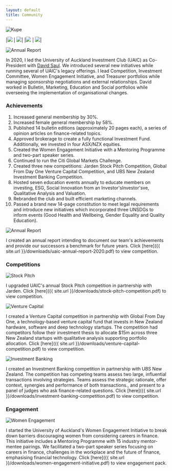 ```yaml
---
layout: default
title: Community
---
```


![Kupe](/assets/images/kupe.png)

|![](/assets/images/gallery/kupe-3.jpg) | ![](/assets/images/gallery/kupe-4.jpg)|
|![](/assets/images/gallery/kupe-5.png) | ![](/assets/images/gallery/kupe-7.png)|

![Annual Report](assets/images/uaic-logo.png)

In 2020, I led the University of Auckland Investment Club (UAIC) as Co-President with [David Saul](https://www.linkedin.com/in/davidrjsaul/). We introduced several new initiatives while running several of UAIC's legacy offerings. I lead Competition, Investment Committee, Women Engagement Initiative, and Treasurer portfolios while managing sponsorship negotiations and external relationships. David worked in Bulletin, Marketing, Education and Social portfolios while overseeing the implementation of organisational changes.

### **Achievements**

1. Increased general membership by 30%.
2. Increased female general membership by 58%.
3. Published 14 bulletin editions (approximately 20 pages each), a series of opinion articles on finance-related topics.
4. Approved brokerage to create a fully functional Investment Fund. Additionally, we invested in four ASX/NZX equities.
5. Created the Women Engagement Initiative with a Mentoring Programme and two-part speaker series.
6. Continued to run the Citi Global Markets Challenge.
7. Created three new competitions: Jarden Stock Pitch Competition, Global From Day One Venture Capital Competition, and UBS New Zealand Investment Banking Competition.
8. Hosted seven education events annually to educate members on investing, ESG, Social Innovation from an Investor'sInvestor'sve, Qualitative Analysis and Valuation.
9. Rebranded the club and built efficient marketing channels.
10. Passed a brand new 14-page constitution to meet legal requirements and introduce new initiatives which incorporated three UNSDGs to inform events (Good Health and Wellbeing, Gender Equality and Quality Education).

![Annual Report](/assets/images/ar.png)

I created an annual report intending to document our team's achievements and provide our successors a benchmark for future years. Click [here]({{ site.url }}/downloads/uaic-annual-report-2020.pdf) to view competition.

### **Competitions**

![Stock Pitch](/assets/images/jsp.png)

I upgraded UAIC's annual Stock Pitch competition in partnership with Jarden. Click [here]({{ site.url }}/downloads/stock-pitch-competition.pdf) to view competition.

![Venture Capital](/assets/images/VC.png)

I created a Venture Capital competition in partnership with Global From Day One, a technology-based venture capital fund that invests in New Zealand hardware, software and deep technology startups. The competition had competitors follow their investment thesis to allocate $15m across three New Zealand startups with qualitative analysis supporting portfolio allocation. Click [here]({{ site.url }}/downloads/venture-capital-competition.pdf) to view competition.

![Investment Banking](/assets/images/IB.png)

I created an Investment Banking competition in partnership with UBS New Zealand. The competition has competing teams assess two large, influential transactions involving strategies. Teams assess the strategic rationale, offer context, synergies and performance of both transactions., and present to a panel of judges who ask finance-related questions. Click [here]({{ site.url }}/downloads/investment-banking-competition.pdf) to view competition.

### **Engagement**

![Women Engagement](/assets/images/wei.png)

I started the University of Auckland's Women Engagement Initiative to break down barriers discouraging women from considering careers in finance. This initiative includes a Mentoring Programme with 15 industry mentor-mentee pairings. We facilitated a two-part speaker series focusing on careers in finance, challenges in the workplace and the future of finance, emphasising financial technology. Click [here]({{ site.url }}/downloads/women-engagement-initiative.pdf) to view engagement pack.

